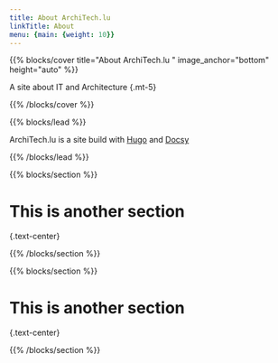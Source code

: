 ```yaml
---
title: About ArchiTech.lu 
linkTitle: About
menu: {main: {weight: 10}}
---
```


{{% blocks/cover title="About ArchiTech.lu " image_anchor="bottom" height="auto" %}}

A site about IT and Architecture
{.mt-5}

{{% /blocks/cover %}}


{{% blocks/lead %}}

ArchiTech.lu is a site build with [Hugo](https://gohugo.io/) and [Docsy](https://github.com/google/docsy)


{{% /blocks/lead %}}

{{% blocks/section %}}

# This is another section
{.text-center}

{{% /blocks/section %}}

{{% blocks/section %}}

# This is another section
{.text-center}

{{% /blocks/section %}}
